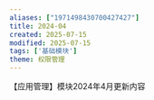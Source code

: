 ```yaml
---
aliases: ["1971498430700427427"]
title: 2024-04
created: 2025-07-15
modified: 2025-07-15
tags: ['基础模块']
theme: 权限管理
---
```


【应用管理】模块2024年4月更新内容